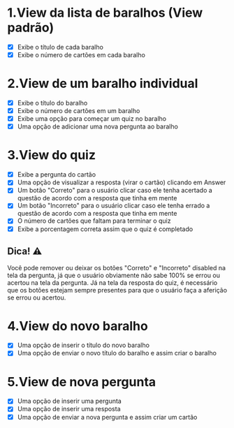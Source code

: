 # 1.View da lista de baralhos (View padrão)

* [x] Exibe o título de cada baralho
* [x] Exibe o número de cartões em cada baralho

# 2.View de um baralho individual

* [x] Exibe o título do baralho
* [x] Exibe o número de cartões em um baralho
* [x] Exibe uma opção para começar um quiz no baralho
* [x] Uma opção de adicionar uma nova pergunta ao baralho

# 3.View do quiz

* [x] Exibe a pergunta do cartão
* [x] Uma opção de visualizar a resposta (virar o cartão) clicando em Answer
* [x] Um botão "Correto" para o usuário clicar caso ele tenha acertado a questão de acordo com a resposta que tinha em mente
* [x] Um botão "Incorreto" para o usuário clicar caso ele tenha errado a questão de acordo com a resposta que tinha em mente
* [x] O número de cartões que faltam para terminar o quiz
* [x] Exibe a porcentagem correta assim que o quiz é completado

## Dica! ⚠️

Você pode remover ou deixar os botões "Correto" e "Incorreto" disabled na tela da pergunta, já que o usuário obviamente não sabe 100% se errou ou acertou na tela da pergunta. Já na tela da resposta do quiz, é necessário que os botões estejam sempre presentes para que o usuário faça a aferição se errou ou acertou.

# 4.View do novo baralho

* [x] Uma opção de inserir o título do novo baralho
* [x] Uma opção de enviar o novo título do baralho e assim criar o baralho

# 5.View de nova pergunta

* [x] Uma opção de inserir uma pergunta
* [x] Uma opção de inserir uma resposta
* [x] Uma opção de enviar a nova pergunta e assim criar um cartão
